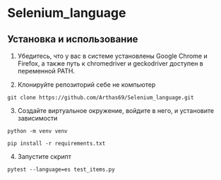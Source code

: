 # Selenium_language

## Установка и использование

1. Убедитесь, что у вас в системе установлены Google Chrome и Firefox, а также путь к chromedriver и geckodriver доступен в переменной PATH.

2. Клонируйте репозиторий себе не компьютер
```
git clone https://github.com/Arthas69/Selenium_language.git
```
3. Создайте виртуальное окружение, войдите в него, и установите зависимости
```
python -m venv venv
```
     
```
pip install -r requirements.txt
```
4. Запустите скрипт
```
pytest --language=es test_items.py
```
